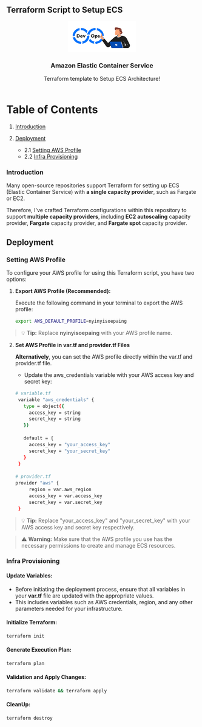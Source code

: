 ## Terraform Script to Setup ECS
<!-- PROJECT LOGO -->

<div align="center">
    <img src="doc/devops.png" alt="Logo" width="180" height="80">
  </a>

  <h3 align="center">Amazon Elastic Container Service</h3>

  <p align="center">
    Terraform template to Setup ECS Architecture!
    <br />
    <br />
  </p>
</div>

# Table of Contents

1. [Introduction](#introduction)

2. [Deployment](#deployment)
   - 2.1 [Setting AWS Profile](#setting-aws-profile)
   - 2.2 [Infra Provisioning](#infra-provisioning)


### Introduction

Many open-source repositories support Terraform for setting up ECS (Elastic Container Service) with <b>a single capacity provider</b>, such as Fargate or EC2.

Therefore, I've crafted Terraform configurations within this repository to support <b>multiple capacity providers</b>, including <b>EC2 autoscaling</b> capacity provider, <b>Fargate</b> capacity provider, and <b>Fargate spot </b>capacity provider.

## Deployment
### Setting AWS Profile

To configure your AWS profile for using this Terraform script, you have two options:

1. **Export AWS Profile (Recommended):**
   
   Execute the following command in your terminal to export the AWS profile:

   ```bash
   export AWS_DEFAULT_PROFILE=nyinyisoepaing
   ```

> :bulb: **Tip:** Replace <b>nyinyisoepaing</b> with your AWS profile name.

2. **Set AWS Profile in var.tf and provider.tf Files**


   <b>Alternatively</b>, you can set the AWS profile directly within the var.tf and provider.tf file. 
   - Update the aws_credentials variable with your AWS access key and secret key:

   ```bash
   # variable.tf
    variable "aws_credentials" {
      type = object({
        access_key = string
        secret_key = string
      })

      default = {
        access_key = "your_access_key"
        secret_key = "your_secret_key"
      }
    }

   # provider.tf
   provider "aws" {
        region = var.aws_region
        access_key = var.access_key
        secret_key = var.secret_key
    }

> :bulb: **Tip:** Replace "your_access_key" and "your_secret_key" with your AWS access key and secret key respectively.

> :warning: **Warning:** Make sure that the AWS profile you use has the necessary permissions to create and manage ECS resources.

### Infra Provisioning
#### Update Variables: 
- Before initiating the deployment process, ensure that all variables in your <b>var.tf</b> file are updated with the appropriate values. 
- This includes variables such as AWS credentials, region, and any other parameters needed for your infrastructure.

#### Initialize Terraform: 

```bash
terraform init
```
#### Generate Execution Plan:

```bash
terraform plan
```
#### Validation and Apply Changes:
```bash
terraform validate && terraform apply
```

#### CleanUp:
```bash
terraform destroy
```